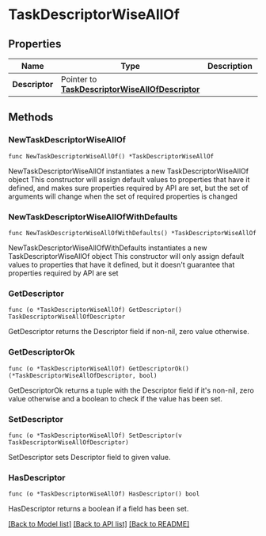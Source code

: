 # TaskDescriptorWiseAllOf

## Properties

Name | Type | Description | Notes
------------ | ------------- | ------------- | -------------
**Descriptor** | Pointer to [**TaskDescriptorWiseAllOfDescriptor**](TaskDescriptorWiseAllOfDescriptor.md) |  | [optional] 

## Methods

### NewTaskDescriptorWiseAllOf

`func NewTaskDescriptorWiseAllOf() *TaskDescriptorWiseAllOf`

NewTaskDescriptorWiseAllOf instantiates a new TaskDescriptorWiseAllOf object
This constructor will assign default values to properties that have it defined,
and makes sure properties required by API are set, but the set of arguments
will change when the set of required properties is changed

### NewTaskDescriptorWiseAllOfWithDefaults

`func NewTaskDescriptorWiseAllOfWithDefaults() *TaskDescriptorWiseAllOf`

NewTaskDescriptorWiseAllOfWithDefaults instantiates a new TaskDescriptorWiseAllOf object
This constructor will only assign default values to properties that have it defined,
but it doesn't guarantee that properties required by API are set

### GetDescriptor

`func (o *TaskDescriptorWiseAllOf) GetDescriptor() TaskDescriptorWiseAllOfDescriptor`

GetDescriptor returns the Descriptor field if non-nil, zero value otherwise.

### GetDescriptorOk

`func (o *TaskDescriptorWiseAllOf) GetDescriptorOk() (*TaskDescriptorWiseAllOfDescriptor, bool)`

GetDescriptorOk returns a tuple with the Descriptor field if it's non-nil, zero value otherwise
and a boolean to check if the value has been set.

### SetDescriptor

`func (o *TaskDescriptorWiseAllOf) SetDescriptor(v TaskDescriptorWiseAllOfDescriptor)`

SetDescriptor sets Descriptor field to given value.

### HasDescriptor

`func (o *TaskDescriptorWiseAllOf) HasDescriptor() bool`

HasDescriptor returns a boolean if a field has been set.


[[Back to Model list]](../README.md#documentation-for-models) [[Back to API list]](../README.md#documentation-for-api-endpoints) [[Back to README]](../README.md)


